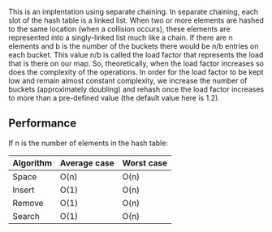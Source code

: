 This is an implentation using separate chaining. In separate chaining, each slot of the hash table is a linked list. When two or more elements are hashed to the same location (when a collision occurs), these elements are represented into a singly-linked list much like a chain. If there are n elements and b is the number of the buckets there would be n/b entries on each bucket. This value n/b is called the load factor that represents the load that is there on our map. So, theoretically, when the load factor increases so does the complexity of the operations. In order for the load factor to be kept low and remain almost constant complexity, we increase the number of buckets (approximately doubling) and rehash once the load factor increases to more than a pre-defined value (the default value here is 1.2).

## Performance
If n is the number of elements in the hash table:

Algorithm  | Average case | Worst case
---------- | -------      | ----------
Space	   | O(n)	      | O(n)
Insert	   | O(1)	      | O(n)
Remove	   | O(1)	      | O(n)
Search	   | O(1)	      | O(n)